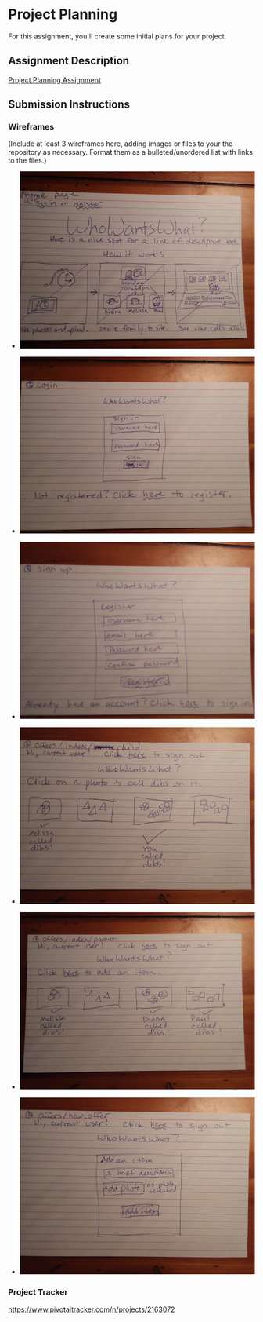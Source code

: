 # Project Planning
For this assignment, you'll create some initial plans for your project.

## Assignment Description
[Project Planning Assignment](https://education.launchcode.org/liftoff/assignments/planning/)

## Submission Instructions

### Wireframes

(Include at least 3 wireframes here, adding images or files to your the repository as necessary. Format them as a bulleted/unordered list with links to the files.)

* ![home page](https://github.com/DianaJustDiana/whowantswhat/blob/master/wireframes/wireframe_homepage.jpg)

* ![login page](https://github.com/DianaJustDiana/whowantswhat/blob/master/wireframes/wireframe_login.jpg)

* ![signup page](https://github.com/DianaJustDiana/whowantswhat/blob/master/wireframes/wireframe_register.jpg)

* ![index page for child users](https://github.com/DianaJustDiana/whowantswhat/blob/master/wireframes/wireframe_child_index.jpg)

* ![index page for parent users](https://github.com/DianaJustDiana/whowantswhat/blob/master/wireframes/wireframe_parent_index.jpg)

* ![add a new offer page](https://github.com/DianaJustDiana/whowantswhat/blob/master/wireframes/wireframe_new_offer.jpg)

### Project Tracker

https://www.pivotaltracker.com/n/projects/2163072